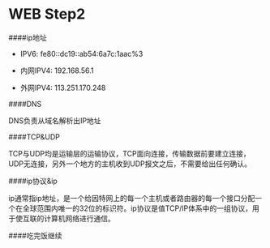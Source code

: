 # WEB Step2

####ip地址

- IPV6: fe80::dc19::ab54:6a7c:1aac%3

- 内网IPV4: 192.168.56.1

- 外网IPV4: 113.251.170.248

####DNS

DNS负责从域名解析出IP地址

####TCP&UDP

TCP与UDP均是运输层的运输协议，TCP面向连接，传输数据前要建立连接，UDP无连接，另外一个地方的主机收到UDP报文之后，不需要给出任何确认。

####ip协议&ip

ip通常指ip地址，是一个给因特网上的每一个主机或者路由器的每一个接口分配一个在全球范围内唯一的32位的标识符。ip协议是值TCP/IP体系中的一组协议，用于使互联的计算机网络进行通信。

####吃完饭继续
